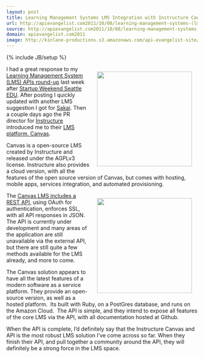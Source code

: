 ```yaml
---
layout: post
title: Learning Management Systems LMS Integration with Instructure Canvas API
url: http://apievangelist.com2011/10/08/learning-management-systems-(lms)-integration-with-instructure-canvas-api/
source: http://apievangelist.com2011/10/08/learning-management-systems-(lms)-integration-with-instructure-canvas-api/
domain: apievangelist.com2011
image: http://kinlane-productions.s3.amazonaws.com/api-evangelist-site/blog/Instructure_logo.jpg
---
```

{% include JB/setup %}
<p><a title="Instructure" href="http://www.instructure.com/"><img style="padding: 15px;" src="http://kinlane-productions.s3.amazonaws.com/api-evangelist/instructure/Instructure_logo.jpg" alt="" width="250" align="right" /></a></p>
<p>I had a great response to my <a title="Learning Management System API Roundup" href="/2011/10/02/learning-management-system-(lms)-apis/">Learning Management System (LMS) APIs round-up</a> last week after <a title="Startup Weekend Seattle EDU" href="http://blog.programmableweb.com/2011/09/30/40-education-apis-for-startup-weekend-seattle-edu/">Startup Weekend Seattle EDU</a>.  After posting I quickly updated with another LMS suggestion I got for <a title="Sakai" href="https://confluence.sakaiproject.org/dosearchsite.action?queryString=api">Sakai</a>.  Then a couple days ago the PR director for <a title="Instructure" href="http://www.instructure.com/">Instructure</a> introduced me to their <a title="LMS Platform Canvas" href="http://www.instructure.com/">LMS platform, Canvas</a>.</p>
<p>Canvas is a open-source LMS created by Instructure and released under the AGPLv3 license.  Instructure also provides a cloud version, with all the features of the open source version of Canvas, but comes with hosting, mobile apps, services integration, and automated provisioning.</p>
<p><a title="Instructure" href="http://www.instructure.com/"><img style="padding: 15px;" src="http://kinlane-productions.s3.amazonaws.com/api-evangelist/instructure/Instructure-LMS-Classroom.png" alt="" width="250" align="right" /></a></p>
<p>The <a title="Canvas MLS includes a REST API" href="https://canvas.instructure.com/doc/api/index.html">Canvas LMS includes a REST API</a>, using OAuth for authentication, enforces SSL, with all API responses in JSON.  The API is currently under development and many areas of the application are still unavailable via the external API, but there are still quite a few methods available for the LMS already, and more to come.</p>
<p>The Canvas solution appears to have all the latest features of a modern software as a service platform.  They provide an open-source version, as well as a hosted platform. &nbsp;Its built with Ruby, on a PostGres database, and runs on the Amazon Cloud. &nbsp;The API is simple, and they intend to expose all features of the core LMS via the API, with all documentation hosted at Github.</p>
<p>When the API is complete, I&rsquo;d definitely say that the Instructure Canvas and API is the most robust LMS solution I&rsquo;ve come across so far.  When they finish their API, and pull together a community around the API, they will definitely be a strong force in the LMS space.</p>
